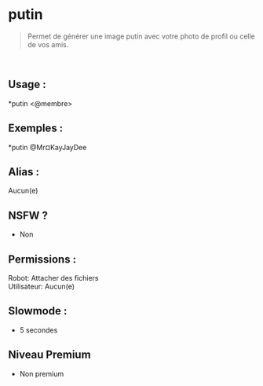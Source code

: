 # putin

> Permet de générer une image putin avec votre photo de profil ou celle de vos amis.

<br>

## Usage :

*putin <@membre>

## Exemples :

*putin @Mr¤KayJayDee

## Alias :

Aucun(e)

## NSFW ?

- Non

## Permissions :

Robot: Attacher des fichiers
<br>
Utilisateur: Aucun(e)

## Slowmode :

- 5 secondes

## Niveau Premium

- Non premium